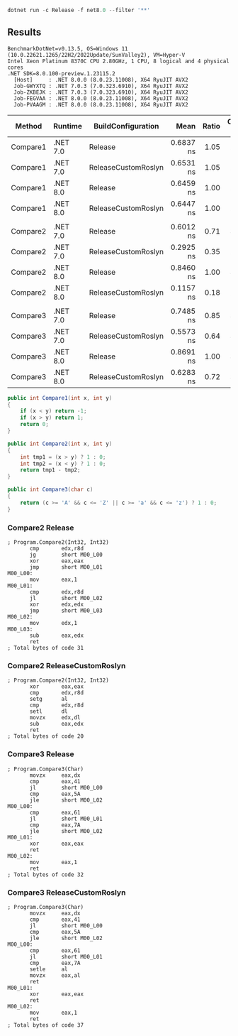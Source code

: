 ```ps1
dotnet run -c Release -f net8.0 --filter '**'
```

## Results

```log
BenchmarkDotNet=v0.13.5, OS=Windows 11 (10.0.22621.1265/22H2/2022Update/SunValley2), VM=Hyper-V
Intel Xeon Platinum 8370C CPU 2.80GHz, 1 CPU, 8 logical and 4 physical cores
.NET SDK=8.0.100-preview.1.23115.2
  [Host]     : .NET 8.0.0 (8.0.23.11008), X64 RyuJIT AVX2
  Job-GWYXTQ : .NET 7.0.3 (7.0.323.6910), X64 RyuJIT AVX2
  Job-ZKBEJK : .NET 7.0.3 (7.0.323.6910), X64 RyuJIT AVX2
  Job-FEGVAA : .NET 8.0.0 (8.0.23.11008), X64 RyuJIT AVX2
  Job-PVAAGM : .NET 8.0.0 (8.0.23.11008), X64 RyuJIT AVX2
```

|   Method |  Runtime |  BuildConfiguration |      Mean | Ratio | Code Size |
|--------- |--------- |-------------------- |----------:|------:|----------:|
| Compare1 | .NET 7.0 |             Release | 0.6837 ns |  1.05 |      25 B |
| Compare1 | .NET 7.0 | ReleaseCustomRoslyn | 0.6531 ns |  1.05 |      25 B |
| Compare1 | .NET 8.0 |             Release | 0.6459 ns |  1.00 |      25 B |
| Compare1 | .NET 8.0 | ReleaseCustomRoslyn | 0.6447 ns |  1.00 |      25 B |
|          |          |                     |           |       |           |
| Compare2 | .NET 7.0 |             Release | 0.6012 ns |  0.71 |      31 B |
| Compare2 | .NET 7.0 | ReleaseCustomRoslyn | 0.2925 ns |  0.35 |      20 B |
| Compare2 | .NET 8.0 |             Release | 0.8460 ns |  1.00 |      31 B |
| Compare2 | .NET 8.0 | ReleaseCustomRoslyn | 0.1157 ns |  0.18 |      20 B |
|          |          |                     |           |       |           |
| Compare3 | .NET 7.0 |             Release | 0.7485 ns |  0.85 |      32 B |
| Compare3 | .NET 7.0 | ReleaseCustomRoslyn | 0.5573 ns |  0.64 |      37 B |
| Compare3 | .NET 8.0 |             Release | 0.8691 ns |  1.00 |      32 B |
| Compare3 | .NET 8.0 | ReleaseCustomRoslyn | 0.6283 ns |  0.72 |      37 B |

```cs
public int Compare1(int x, int y)
{
    if (x < y) return -1;
    if (x > y) return 1;
    return 0;
}

public int Compare2(int x, int y)
{
    int tmp1 = (x > y) ? 1 : 0;
    int tmp2 = (x < y) ? 1 : 0;
    return tmp1 - tmp2;
}

public int Compare3(char c)
{
    return (c >= 'A' && c <= 'Z' || c >= 'a' && c <= 'z') ? 1 : 0;
}
```

### Compare2 Release
```assembly
; Program.Compare2(Int32, Int32)
       cmp       edx,r8d
       jg        short M00_L00
       xor       eax,eax
       jmp       short M00_L01
M00_L00:
       mov       eax,1
M00_L01:
       cmp       edx,r8d
       jl        short M00_L02
       xor       edx,edx
       jmp       short M00_L03
M00_L02:
       mov       edx,1
M00_L03:
       sub       eax,edx
       ret
; Total bytes of code 31
```

### Compare2 ReleaseCustomRoslyn
```assembly
; Program.Compare2(Int32, Int32)
       xor       eax,eax
       cmp       edx,r8d
       setg      al
       cmp       edx,r8d
       setl      dl
       movzx     edx,dl
       sub       eax,edx
       ret
; Total bytes of code 20
```

### Compare3 Release
```assembly
; Program.Compare3(Char)
       movzx     eax,dx
       cmp       eax,41
       jl        short M00_L00
       cmp       eax,5A
       jle       short M00_L02
M00_L00:
       cmp       eax,61
       jl        short M00_L01
       cmp       eax,7A
       jle       short M00_L02
M00_L01:
       xor       eax,eax
       ret
M00_L02:
       mov       eax,1
       ret
; Total bytes of code 32
```

### Compare3 ReleaseCustomRoslyn
```assembly
; Program.Compare3(Char)
       movzx     eax,dx
       cmp       eax,41
       jl        short M00_L00
       cmp       eax,5A
       jle       short M00_L02
M00_L00:
       cmp       eax,61
       jl        short M00_L01
       cmp       eax,7A
       setle     al
       movzx     eax,al
       ret
M00_L01:
       xor       eax,eax
       ret
M00_L02:
       mov       eax,1
       ret
; Total bytes of code 37
```
